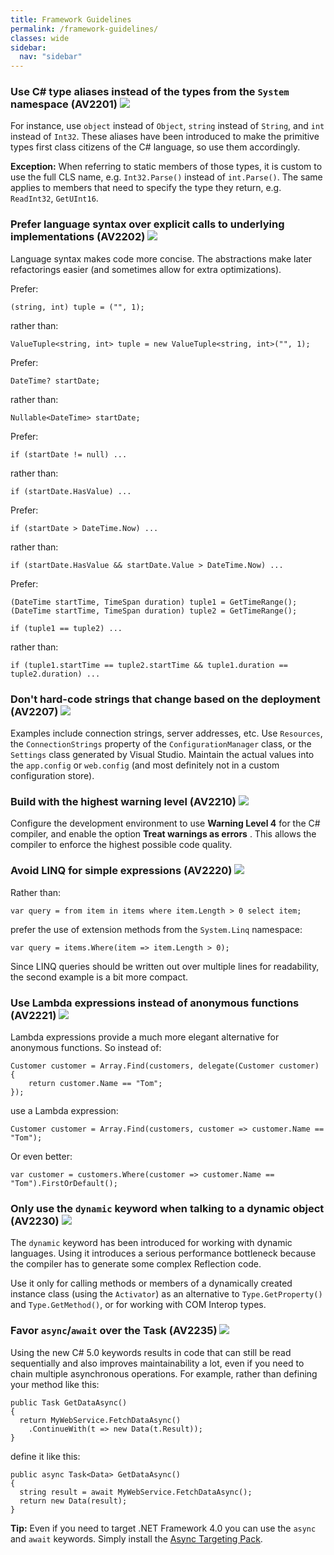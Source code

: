 ```yaml
---
title: Framework Guidelines
permalink: /framework-guidelines/
classes: wide
sidebar:
  nav: "sidebar"
---
```


### <a name="av2201"></a> Use C# type aliases instead of the types from the `System` namespace  (AV2201) ![](/assets/images/1.png)
For instance, use `object` instead of `Object`, `string` instead of `String`, and `int` instead of `Int32`. These aliases have been introduced to make the primitive types first class citizens of the C# language, so use them accordingly.

**Exception:** When referring to static members of those types, it is custom to use the full CLS name, e.g. `Int32.Parse()` instead of `int.Parse()`. The same applies to members that need to specify the type they return, e.g. `ReadInt32`, `GetUInt16`. 

### <a name="av2202"></a> Prefer language syntax over explicit calls to underlying implementations (AV2202) ![](/assets/images/1.png)
Language syntax makes code more concise. The abstractions make later refactorings easier (and sometimes allow for extra optimizations).

Prefer:

	(string, int) tuple = ("", 1);

rather than:

	ValueTuple<string, int> tuple = new ValueTuple<string, int>("", 1);

Prefer:

	DateTime? startDate;

rather than:

	Nullable<DateTime> startDate;

Prefer:

	if (startDate != null) ...

rather than:

	if (startDate.HasValue) ...

Prefer:

	if (startDate > DateTime.Now) ...

rather than:

	if (startDate.HasValue && startDate.Value > DateTime.Now) ...

Prefer:

	(DateTime startTime, TimeSpan duration) tuple1 = GetTimeRange();
	(DateTime startTime, TimeSpan duration) tuple2 = GetTimeRange();

	if (tuple1 == tuple2) ...

rather than:

	if (tuple1.startTime == tuple2.startTime && tuple1.duration == tuple2.duration) ...

### <a name="av2207"></a> Don't hard-code strings that change based on the deployment  (AV2207) ![](/assets/images/3.png)
Examples include connection strings, server addresses, etc. Use `Resources`, the `ConnectionStrings` property of the `ConfigurationManager` class, or the `Settings` class generated by Visual Studio. Maintain the actual values into the `app.config` or `web.config` (and most definitely not in a custom configuration store).

### <a name="av2210"></a> Build with the highest warning level  (AV2210) ![](/assets/images/1.png)
Configure the development environment to use **Warning Level 4** for the C# compiler, and enable the option **Treat warnings as errors** . This allows the compiler to enforce the highest possible code quality.

### <a name="av2220"></a> Avoid LINQ for simple expressions  (AV2220) ![](/assets/images/3.png)
Rather than:

	var query = from item in items where item.Length > 0 select item;

prefer the use of extension methods from the `System.Linq` namespace:

	var query = items.Where(item => item.Length > 0);

Since LINQ queries should be written out over multiple lines for readability, the second example is a bit more compact.

### <a name="av2221"></a> Use Lambda expressions instead of anonymous functions  (AV2221) ![](/assets/images/2.png)

Lambda expressions provide a much more elegant alternative for anonymous functions. So instead of:

	Customer customer = Array.Find(customers, delegate(Customer customer)
	{
		return customer.Name == "Tom";
	});

use a Lambda expression:

	Customer customer = Array.Find(customers, customer => customer.Name == "Tom");

Or even better:

	var customer = customers.Where(customer => customer.Name == "Tom").FirstOrDefault();

### <a name="av2230"></a> Only use the `dynamic` keyword when talking to a dynamic object  (AV2230) ![](/assets/images/1.png)
The `dynamic` keyword has been introduced for working with dynamic languages. Using it introduces a serious performance bottleneck because the compiler has to generate some complex Reflection code.

Use it only for calling methods or members of a dynamically created instance class (using the `Activator`) as an alternative to `Type.GetProperty()` and `Type.GetMethod()`, or for working with COM Interop types.

### <a name="av2235"></a> Favor `async`/`await` over the Task (AV2235) ![](/assets/images/1.png)
Using the new C# 5.0 keywords results in code that can still be read sequentially and also improves maintainability a lot, even if you need to chain multiple asynchronous operations. For example, rather than defining your method like this:

	public Task GetDataAsync()
	{
	  return MyWebService.FetchDataAsync()
	    .ContinueWith(t => new Data(t.Result));
	}

define it like this:

	public async Task<Data> GetDataAsync()
	{
	  string result = await MyWebService.FetchDataAsync();
	  return new Data(result);
	}

**Tip:** Even if you need to target .NET Framework 4.0 you can use the `async` and `await` keywords. Simply install the [Async Targeting Pack](http://www.microsoft.com/en-us/download/details.aspx?id=29576).
